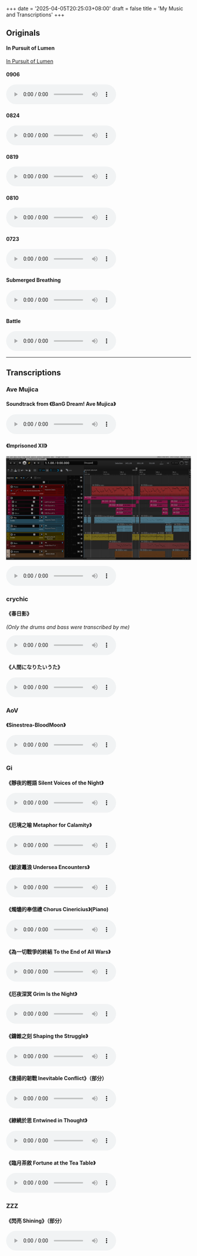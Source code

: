 +++
date = '2025-04-05T20:25:03+08:00'
draft = false
title = 'My Music and Transcriptions'
+++

## Originals

#### In Pursuit of Lumen
[In Pursuit of Lumen](https://wmomood.github.io/posts/in-pursuit-of-lumen/)

#### 0906
<audio controls>
  <source src="/media/momo/0906 12.mp3" type="audio/mpeg">
</audio>

#### 0824
<audio controls>
  <source src="/media/momo/0824 32.flac" type="audio/flac">
</audio>

#### 0819
<audio controls>
  <source src="/media/momo/0819 17.mp3" type="audio/mpeg">
</audio>

#### 0810
<audio controls>
  <source src="/media/momo/0810 3.mp3" type="audio/mpeg">
</audio>

#### 0723
<audio controls>
  <source src="/media/momo/0723 2.mp3" type="audio/mpeg">
</audio>

#### Submerged Breathing
<audio controls>
  <source src="/media/momo/f idea 2 e 4.mp3" type="audio/mpeg">
</audio>

#### Battle
<audio controls>
  <source src="/media/momo/idea 12 1107 imp.wav" type="audio/mpeg">
</audio>




---

## Transcriptions

### **Ave Mujica**

#### Soundtrack from 《BanG Dream! Ave Mujica》
<audio controls>
  <source src="/media/mujica/Ave Mujica PV M v6.mp3" type="audio/mpeg">
</audio>


#### 《Imprisoned XII》
![](./img/2025-04-06-221543_hyprshot.png)

<audio controls>
  <source src="/media/mujica/Imprisoned XII 0406.mp3" type="audio/mpeg">
</audio>


### **crychic**

#### 《春日影》
*(Only the drums and bass were transcribed by me)*

<audio controls>
  <source src="/media/crychic/春日影.mp3" type="audio/mpeg">
</audio>

#### 《人間になりたいうた》

<audio controls>
  <source src="/media/crychic/人間になりたいうた m.mp3" type="audio/mpeg">
</audio>



### **AoV**

#### 《Sinestrea-BloodMoon》
<audio controls>
  <source src="/media/aov/Sinestrea-BloodMoon 1103.mp3" type="audio/mpeg">
</audio>


### **Gi**


#### 《靜夜的輕語 Silent Voices of the Night》
<audio controls>
  <source src="/media/gi/natlan1 Silent Voices of the Night.mp3" type="audio/mpeg">
</audio>



#### 《厄境之喻 Metaphor for Calamity》
<audio controls>
  <source src="/media/gi/Il Capitano Metaphor for Calamity.mp3" type="audio/mpeg">
</audio>


#### 《鯨波鼉浪 Undersea Encounters》
<audio controls>
  <source src="/media/gi/Undersea Encounters 0311.mp3" type="audio/mpeg">
</audio>


#### 《燭燼的奉信禮 Chorus Cinericius》(Piano)
<audio controls>
  <source src="/media/gi/Chorus Cinericius Piano.mp3" type="audio/mpeg">
</audio>


#### 《為一切戰爭的終結 To the End of All Wars》
<audio controls>
  <source src="/media/gi/natlan main theme battle 0311.mp3" type="audio/mpeg">
</audio>


#### 《厄夜深冥 Grim Is the Night》
<audio controls>
  <source src="/media/gi/Grim Is the Night.mp3" type="audio/mpeg">
</audio>


#### 《鑄錐之刻 Shaping the Struggle》
<audio controls>
  <source src="/media/gi/Shaping the Struggle 0311.mp3" type="audio/mpeg">
</audio>

#### 《激揚的韌戰 Inevitable Conflict》（部分）
<audio controls>
  <source src="/media/gi/Inevitable Conflict 250113.mp3" type="audio/mpeg">
</audio>

#### 《繚繞於思 Entwined in Thought》
<audio controls>
  <source src="/media/gi/mizuki 0325.mp3" type="audio/mpeg">
</audio>

#### 《臨月茶敘 Fortune at the Tea Table》
<audio controls>
  <source src="/media/momo/0812 2.mp3" type="audio/mpeg">
</audio>

### **ZZZ**

#### 《閃亮 Shining》（部分）
<audio controls>
  <source src="/media/zzz/閃亮_M 0311-3.mp3" type="audio/mpeg">
</audio>

